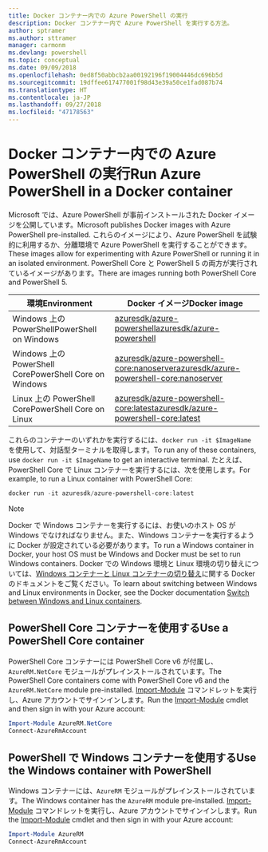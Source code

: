 ```yaml
---
title: Docker コンテナー内での Azure PowerShell の実行
description: Docker コンテナー内で Azure PowerShell を実行する方法。
author: sptramer
ms.author: sttramer
manager: carmonm
ms.devlang: powershell
ms.topic: conceptual
ms.date: 09/09/2018
ms.openlocfilehash: 0ed8f50abbcb2aa00192196f19004446dc696b5d
ms.sourcegitcommit: 19dffee617477001f98d43e39a50ce1fad087b74
ms.translationtype: HT
ms.contentlocale: ja-JP
ms.lasthandoff: 09/27/2018
ms.locfileid: "47178563"
---
```

# <a name="run-azure-powershell-in-a-docker-container"></a><span data-ttu-id="02bc4-103">Docker コンテナー内での Azure PowerShell の実行</span><span class="sxs-lookup"><span data-stu-id="02bc4-103">Run Azure PowerShell in a Docker container</span></span>

<span data-ttu-id="02bc4-104">Microsoft では、Azure PowerShell が事前インストールされた Docker イメージを公開しています。</span><span class="sxs-lookup"><span data-stu-id="02bc4-104">Microsoft publishes Docker images with Azure PowerShell pre-installed.</span></span> <span data-ttu-id="02bc4-105">これらのイメージにより、Azure PowerShell を試験的に利用するか、分離環境で Azure PowerShell を実行することができます。</span><span class="sxs-lookup"><span data-stu-id="02bc4-105">These images allow for experimenting with Azure PowerShell or running it in an isolated environment.</span></span> <span data-ttu-id="02bc4-106">PowerShell Core と PowerShell 5 の両方が実行されているイメージがあります。</span><span class="sxs-lookup"><span data-stu-id="02bc4-106">There are images running both PowerShell Core and PowerShell 5.</span></span> 

| <span data-ttu-id="02bc4-107">環境</span><span class="sxs-lookup"><span data-stu-id="02bc4-107">Environment</span></span> | <span data-ttu-id="02bc4-108">Docker イメージ</span><span class="sxs-lookup"><span data-stu-id="02bc4-108">Docker image</span></span> |
|-------------|--------------|
| <span data-ttu-id="02bc4-109">Windows 上の PowerShell</span><span class="sxs-lookup"><span data-stu-id="02bc4-109">PowerShell on Windows</span></span> | [<span data-ttu-id="02bc4-110">azuresdk/azure-powershell</span><span class="sxs-lookup"><span data-stu-id="02bc4-110">azuresdk/azure-powershell</span></span>](https://hub.docker.com/r/azuresdk/azure-powershell/) |
| <span data-ttu-id="02bc4-111">Windows 上の PowerShell Core</span><span class="sxs-lookup"><span data-stu-id="02bc4-111">PowerShell Core on Windows</span></span> | [<span data-ttu-id="02bc4-112">azuresdk/azure-powershell-core:nanoserver</span><span class="sxs-lookup"><span data-stu-id="02bc4-112">azuresdk/azure-powershell-core:nanoserver</span></span>](https://hub.docker.com/r/azuresdk/azure-powershell-core/) |
| <span data-ttu-id="02bc4-113">Linux 上の PowerShell Core</span><span class="sxs-lookup"><span data-stu-id="02bc4-113">PowerShell Core on Linux</span></span> | [<span data-ttu-id="02bc4-114">azuresdk/azure-powershell-core:latest</span><span class="sxs-lookup"><span data-stu-id="02bc4-114">azuresdk/azure-powershell-core:latest</span></span>](https://hub.docker.com/r/azuresdk/azure-powershell-core/) |

<span data-ttu-id="02bc4-115">これらのコンテナーのいずれかを実行するには、`docker run -it $ImageName` を使用して、対話型ターミナルを取得します。</span><span class="sxs-lookup"><span data-stu-id="02bc4-115">To run any of these containers, use `docker run -it $ImageName` to get an interactive terminal.</span></span> <span data-ttu-id="02bc4-116">たとえば、PowerShell Core で Linux コンテナーを実行するには、次を使用します。</span><span class="sxs-lookup"><span data-stu-id="02bc4-116">For example, to run a Linux container with PowerShell Core:</span></span>

```powershell
docker run -it azuresdk/azure-powershell-core:latest
```

> [!NOTE]
> <span data-ttu-id="02bc4-117">Docker で Windows コンテナーを実行するには、お使いのホスト OS が Windows でなければなりません。また、Windows コンテナーを実行するように Docker が設定されている必要があります。</span><span class="sxs-lookup"><span data-stu-id="02bc4-117">To run a Windows container in Docker, your host OS must be Windows and Docker must be set to run Windows containers.</span></span> <span data-ttu-id="02bc4-118">Docker での Windows 環境と Linux 環境の切り替えについては、[Windows コンテナーと Linux コンテナーの切り替え](https://docs.docker.com/docker-for-windows/#switch-between-windows-and-linux-containers)に関する Docker のドキュメントをご覧ください。</span><span class="sxs-lookup"><span data-stu-id="02bc4-118">To learn about switching between Windows and Linux environments in Docker, see the Docker documentation [Switch between Windows and Linux containers](https://docs.docker.com/docker-for-windows/#switch-between-windows-and-linux-containers).</span></span>

## <a name="use-a-powershell-core-container"></a><span data-ttu-id="02bc4-119">PowerShell Core コンテナーを使用する</span><span class="sxs-lookup"><span data-stu-id="02bc4-119">Use a PowerShell Core container</span></span>

<span data-ttu-id="02bc4-120">PowerShell Core コンテナーには PowerShell Core v6 が付属し、`AzureRM.NetCore` モジュールがプレインストールされています。</span><span class="sxs-lookup"><span data-stu-id="02bc4-120">The PowerShell Core containers come with PowerShell Core v6 and the `AzureRM.NetCore` module pre-installed.</span></span> <span data-ttu-id="02bc4-121">[Import-Module](/powershell/module/microsoft.powershell.core/import-module) コマンドレットを実行し、Azure アカウントでサインインします。</span><span class="sxs-lookup"><span data-stu-id="02bc4-121">Run the [Import-Module](/powershell/module/microsoft.powershell.core/import-module) cmdlet and then sign in with your Azure account:</span></span>

```powershell
Import-Module AzureRM.NetCore
Connect-AzureRmAccount
```

## <a name="use-the-windows-container-with-powershell"></a><span data-ttu-id="02bc4-122">PowerShell で Windows コンテナーを使用する</span><span class="sxs-lookup"><span data-stu-id="02bc4-122">Use the Windows container with PowerShell</span></span>

<span data-ttu-id="02bc4-123">Windows コンテナーには、`AzureRM` モジュールがプレインストールされています。</span><span class="sxs-lookup"><span data-stu-id="02bc4-123">The Windows container has the `AzureRM` module pre-installed.</span></span> <span data-ttu-id="02bc4-124">[Import-Module](/powershell/module/microsoft.powershell.core/import-module) コマンドレットを実行し、Azure アカウントでサインインします。</span><span class="sxs-lookup"><span data-stu-id="02bc4-124">Run the [Import-Module](/powershell/module/microsoft.powershell.core/import-module) cmdlet and then sign in with your Azure account:</span></span>

```powershell
Import-Module AzureRM
Connect-AzureRmAccount
```
